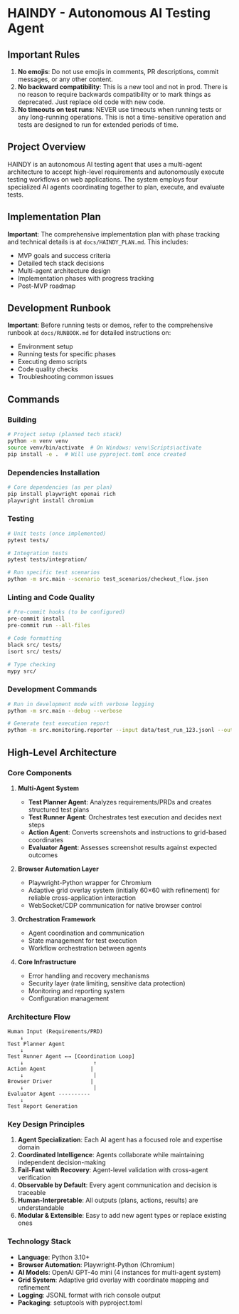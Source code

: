 # HAINDY - Autonomous AI Testing Agent

## Important Rules

1. **No emojis**: Do not use emojis in comments, PR descriptions, commit messages, or any other content.
2. **No backward compatibility**: This is a new tool and not in prod. There is no reason to require backwards compatibility or to mark things as deprecated. Just replace old code with new code.
3. **No timeouts on test runs**: NEVER use timeouts when running tests or any long-running operations. This is not a time-sensitive operation and tests are designed to run for extended periods of time.

## Project Overview

HAINDY is an autonomous AI testing agent that uses a multi-agent architecture to accept high-level requirements and autonomously execute testing workflows on web applications. The system employs four specialized AI agents coordinating together to plan, execute, and evaluate tests.

## Implementation Plan

**Important**: The comprehensive implementation plan with phase tracking and technical details is at `docs/HAINDY_PLAN.md`. This includes:
- MVP goals and success criteria
- Detailed tech stack decisions
- Multi-agent architecture design
- Implementation phases with progress tracking
- Post-MVP roadmap

## Development Runbook

**Important**: Before running tests or demos, refer to the comprehensive runbook at `docs/RUNBOOK.md` for detailed instructions on:
- Environment setup
- Running tests for specific phases
- Executing demo scripts
- Code quality checks
- Troubleshooting common issues

## Commands

### Building
```bash
# Project setup (planned tech stack)
python -m venv venv
source venv/bin/activate  # On Windows: venv\Scripts\activate
pip install -e .  # Will use pyproject.toml once created
```

### Dependencies Installation
```bash
# Core dependencies (as per plan)
pip install playwright openai rich
playwright install chromium
```

### Testing
```bash
# Unit tests (once implemented)
pytest tests/

# Integration tests
pytest tests/integration/

# Run specific test scenarios
python -m src.main --scenario test_scenarios/checkout_flow.json
```

### Linting and Code Quality
```bash
# Pre-commit hooks (to be configured)
pre-commit install
pre-commit run --all-files

# Code formatting
black src/ tests/
isort src/ tests/

# Type checking
mypy src/
```

### Development Commands
```bash
# Run in development mode with verbose logging
python -m src.main --debug --verbose

# Generate test execution report
python -m src.monitoring.reporter --input data/test_run_123.jsonl --output reports/
```

## High-Level Architecture

### Core Components

1. **Multi-Agent System**
   - **Test Planner Agent**: Analyzes requirements/PRDs and creates structured test plans
   - **Test Runner Agent**: Orchestrates test execution and decides next steps
   - **Action Agent**: Converts screenshots and instructions to grid-based coordinates
   - **Evaluator Agent**: Assesses screenshot results against expected outcomes

2. **Browser Automation Layer**
   - Playwright-Python wrapper for Chromium
   - Adaptive grid overlay system (initially 60×60 with refinement) for reliable cross-application interaction
   - WebSocket/CDP communication for native browser control

3. **Orchestration Framework**
   - Agent coordination and communication
   - State management for test execution
   - Workflow orchestration between agents

4. **Core Infrastructure**
   - Error handling and recovery mechanisms
   - Security layer (rate limiting, sensitive data protection)
   - Monitoring and reporting system
   - Configuration management

### Architecture Flow

```
Human Input (Requirements/PRD)
    ↓
Test Planner Agent
    ↓
Test Runner Agent ←→ [Coordination Loop]
    ↓                      ↑
Action Agent              |
    ↓                      |
Browser Driver            |
    ↓                      |
Evaluator Agent ----------
    ↓
Test Report Generation
```

### Key Design Principles

1. **Agent Specialization**: Each AI agent has a focused role and expertise domain
2. **Coordinated Intelligence**: Agents collaborate while maintaining independent decision-making
3. **Fail-Fast with Recovery**: Agent-level validation with cross-agent verification
4. **Observable by Default**: Every agent communication and decision is traceable
5. **Human-Interpretable**: All outputs (plans, actions, results) are understandable
6. **Modular & Extensible**: Easy to add new agent types or replace existing ones

### Technology Stack

- **Language**: Python 3.10+
- **Browser Automation**: Playwright-Python (Chromium)
- **AI Models**: OpenAI GPT-4o mini (4 instances for multi-agent system)
- **Grid System**: Adaptive grid overlay with coordinate mapping and refinement
- **Logging**: JSONL format with rich console output
- **Packaging**: setuptools with pyproject.toml

